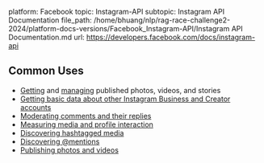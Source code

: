 platform: Facebook
topic: Instagram-API
subtopic: Instagram API Documentation
file_path: /home/bhuang/nlp/rag-race-challenge2-2024/platform-docs-versions/Facebook_Instagram-API/Instagram API Documentation.md
url: https://developers.facebook.com/docs/instagram-api

## Common Uses

* [Getting](https://developers.facebook.com/docs/instagram-api/reference/ig-user/media#get-media) and [managing](https://developers.facebook.com/docs/instagram-api/reference/ig-media) published photos, videos, and stories
* [Getting basic data about other Instagram Business and Creator accounts](https://developers.facebook.com/docs/instagram-api/guides/business-discovery)
* [Moderating comments and their replies](https://developers.facebook.com/docs/instagram-api/guides/comment-moderation)
* [Measuring media and profile interaction](https://developers.facebook.com/docs/instagram-api/guides/insights)
* [Discovering hashtagged media](https://developers.facebook.com/docs/instagram-api/guides/hashtag-search)
* [Discovering @mentions](https://developers.facebook.com/docs/instagram-api/guides/mentions)
* [Publishing photos and videos](https://developers.facebook.com/docs/instagram-api/guides/content-publishing)

[](#)